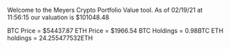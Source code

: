 Welcome to the Meyers Crypto Portfolio Value tool. 
As of 02/19/21 at 11:56:15 our valuation is $101048.48 

BTC Price = $54437.87
 ETH Price = $1966.54
BTC Holdings = 0.98BTC
 ETH holdings = 24.255477532ETH 

